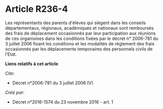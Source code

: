 # Article R236-4

Les représentants des parents d'élèves qui siègent dans les conseils départementaux, régionaux, académiques et nationaux sont
remboursés des frais de déplacement occasionnés par leur participation aux réunions de ces organismes dans les conditions
fixées par le décret n° 2006-781 du 3 juillet 2006 fixant les conditions et les modalités de règlement des frais occasionnés
par les déplacements temporaires des personnels civils de l'Etat.

**Liens relatifs à cet article**

_Cite_:

  - Décret n°2006-781 du 3 juillet 2006 (V)

_Créé par_:

  - Décret n°2016-1574 du 23 novembre 2016 - art. 1
